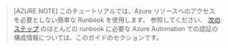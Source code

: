 > [AZURE.NOTE]
> このチュートリアルでは、Azure リソースへのアクセスを必要としない簡単な Runbook を使用します。  参照してください、 [次のステップ](#nextsteps) のほとんどの runbook に必要な Azure Automation での認証の構成情報については、このガイドのセクションです。 

